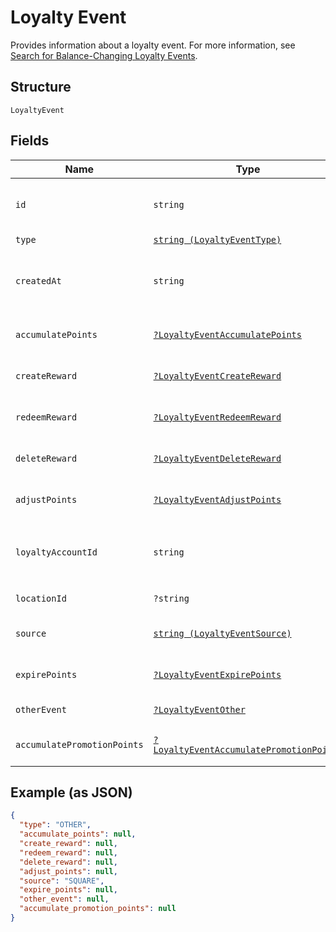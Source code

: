 
# Loyalty Event

Provides information about a loyalty event.
For more information, see [Search for Balance-Changing Loyalty Events](https://developer.squareup.com/docs/loyalty-api/loyalty-events).

## Structure

`LoyaltyEvent`

## Fields

| Name | Type | Tags | Description | Getter | Setter |
|  --- | --- | --- | --- | --- | --- |
| `id` | `string` | Required | The Square-assigned ID of the loyalty event.<br>**Constraints**: *Minimum Length*: `1` | getId(): string | setId(string id): void |
| `type` | [`string (LoyaltyEventType)`](../../doc/models/loyalty-event-type.md) | Required | The type of the loyalty event. | getType(): string | setType(string type): void |
| `createdAt` | `string` | Required | The timestamp when the event was created, in RFC 3339 format.<br>**Constraints**: *Minimum Length*: `1` | getCreatedAt(): string | setCreatedAt(string createdAt): void |
| `accumulatePoints` | [`?LoyaltyEventAccumulatePoints`](../../doc/models/loyalty-event-accumulate-points.md) | Optional | Provides metadata when the event `type` is `ACCUMULATE_POINTS`. | getAccumulatePoints(): ?LoyaltyEventAccumulatePoints | setAccumulatePoints(?LoyaltyEventAccumulatePoints accumulatePoints): void |
| `createReward` | [`?LoyaltyEventCreateReward`](../../doc/models/loyalty-event-create-reward.md) | Optional | Provides metadata when the event `type` is `CREATE_REWARD`. | getCreateReward(): ?LoyaltyEventCreateReward | setCreateReward(?LoyaltyEventCreateReward createReward): void |
| `redeemReward` | [`?LoyaltyEventRedeemReward`](../../doc/models/loyalty-event-redeem-reward.md) | Optional | Provides metadata when the event `type` is `REDEEM_REWARD`. | getRedeemReward(): ?LoyaltyEventRedeemReward | setRedeemReward(?LoyaltyEventRedeemReward redeemReward): void |
| `deleteReward` | [`?LoyaltyEventDeleteReward`](../../doc/models/loyalty-event-delete-reward.md) | Optional | Provides metadata when the event `type` is `DELETE_REWARD`. | getDeleteReward(): ?LoyaltyEventDeleteReward | setDeleteReward(?LoyaltyEventDeleteReward deleteReward): void |
| `adjustPoints` | [`?LoyaltyEventAdjustPoints`](../../doc/models/loyalty-event-adjust-points.md) | Optional | Provides metadata when the event `type` is `ADJUST_POINTS`. | getAdjustPoints(): ?LoyaltyEventAdjustPoints | setAdjustPoints(?LoyaltyEventAdjustPoints adjustPoints): void |
| `loyaltyAccountId` | `string` | Required | The ID of the [loyalty account](../../doc/models/loyalty-account.md) associated with the event.<br>**Constraints**: *Minimum Length*: `1`, *Maximum Length*: `36` | getLoyaltyAccountId(): string | setLoyaltyAccountId(string loyaltyAccountId): void |
| `locationId` | `?string` | Optional | The ID of the [location](../../doc/models/location.md) where the event occurred. | getLocationId(): ?string | setLocationId(?string locationId): void |
| `source` | [`string (LoyaltyEventSource)`](../../doc/models/loyalty-event-source.md) | Required | Defines whether the event was generated by the Square Point of Sale. | getSource(): string | setSource(string source): void |
| `expirePoints` | [`?LoyaltyEventExpirePoints`](../../doc/models/loyalty-event-expire-points.md) | Optional | Provides metadata when the event `type` is `EXPIRE_POINTS`. | getExpirePoints(): ?LoyaltyEventExpirePoints | setExpirePoints(?LoyaltyEventExpirePoints expirePoints): void |
| `otherEvent` | [`?LoyaltyEventOther`](../../doc/models/loyalty-event-other.md) | Optional | Provides metadata when the event `type` is `OTHER`. | getOtherEvent(): ?LoyaltyEventOther | setOtherEvent(?LoyaltyEventOther otherEvent): void |
| `accumulatePromotionPoints` | [`?LoyaltyEventAccumulatePromotionPoints`](../../doc/models/loyalty-event-accumulate-promotion-points.md) | Optional | Provides metadata when the event `type` is `ACCUMULATE_PROMOTION_POINTS`. | getAccumulatePromotionPoints(): ?LoyaltyEventAccumulatePromotionPoints | setAccumulatePromotionPoints(?LoyaltyEventAccumulatePromotionPoints accumulatePromotionPoints): void |

## Example (as JSON)

```json
{
  "type": "OTHER",
  "accumulate_points": null,
  "create_reward": null,
  "redeem_reward": null,
  "delete_reward": null,
  "adjust_points": null,
  "source": "SQUARE",
  "expire_points": null,
  "other_event": null,
  "accumulate_promotion_points": null
}
```

